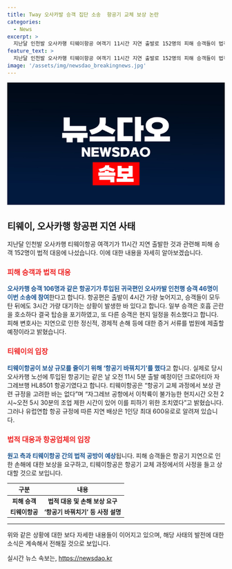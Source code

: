 ```yaml
---
title: Tway 오사카발 승객 집단 소송  항공기 교체 보상 논란
categories:
  - News
excerpt: >
  지난달 인천발 오사카행 티웨이항공 여객기 11시간 지연 출발로 152명의 피해 승객들이 법적 대응에 나섰다. 지연으로 호텔 숙박, 관광 등을 이용하지 못해 발생한 경제적 손해와, 보상 받지 못한 호텔 예약 등의 정신적 손해로 인한 증거 서류를 법원에 제출할 예정이다. 티웨이항공은 항공기 바꿔치기를 통해 보상 규모를 줄였다는 주장에 반박했지만, 유럽연합 항공 규정에 따른 지연 배상은 1인당 최대 600유로로 알려져 있다.
feature_text: >
  지난달 인천발 오사카행 티웨이항공 여객기 11시간 지연 출발로 152명의 피해 승객들이 법적 대응에 나섰다. 지연으로 호텔 숙박, 관광 등을 이용하지 못해 발생한 경제적 손해와, 보상 받지 못한 호텔 예약 등의 정신적 손해로 인한 증거 서류를 법원에 제출할 예정이다. 티웨이항공은 항공기 바꿔치기를 통해 보상 규모를 줄였다는 주장에 반박했지만, 유럽연합 항공 규정에 따른 지연 배상은 1인당 최대 600유로로 알려져 있다.
image: '/assets/img/newsdao_breakingnews.jpg'
---
```


<p><img src="/assets/img/newsdao_breakingnews.jpg" alt="firstkoreanews 속보" /></p>

<h2 data-ke-size="size26">티웨이, 오사카행 항공편 지연 사태</h2>

<p data-ke-size="size16">지난달 인천발 오사카행 티웨이항공 여객기가 11시간 지연 출발한 것과 관련해 피해 승객 152명이 법적 대응에 나섰습니다. 이에 대한 내용을 자세히 알아보겠습니다.</p>

<h3><b><span style="color: #ee2323;">피해 승객과 법적 대응</span></b></h3>

<p><b><span style="color: #1a5490;">오사카행 승객 106명과 같은 항공기가 투입된 귀국편인 오사카발 인천행 승객 46명이 이번 소송에 참여</span></b>한다고 합니다. 항공편은 출발이 4시간 가량 늦어지고, 승객들이 모두 탄 뒤에도 3시간 가량 대기하는 상황이 발생한 바 있다고 합니다. 일부 승객은 호흡 곤란을 호소하다 결국 탑승을 포기하였고, 또 다른 승객은 현지 일정을 취소했다고 합니다. 피해 변호사는 지연으로 인한 정신적, 경제적 손해 등에 대한 증거 서류를 법원에 제출할 예정이라고 밝혔습니다.</p>

<h3><b><span style="color: #ee2323;">티웨이의 입장</span></b></h3>

<p><b><span style="color: #1a5490;">티웨이항공이 보상 규모를 줄이기 위해 ‘항공기 바꿔치기’를 했다</span></b>고 합니다. 실제로 당시 오사카행 노선에 투입된 항공기는 같은 날 오전 11시 5분 출발 예정이던 크로아티아 자그레브행 HL8501 항공기였다고 합니다. 티웨이항공은 “항공기 교체 과정에서 보상 관련 규정을 고려한 바는 없다”며 “자그레브 공항에서 이착륙이 불가능한 현지시간 오전 2시~오전 5시 30분의 조업 제한 시간이 있어 이를 피하기 위한 조치였다”고 밝혔습니다. 그러나 유럽연합 항공 규정에 따른 지연 배상은 1인당 최대 600유로로 알려져 있습니다.</p>

<h3><b><span style="color: #ee2323;">법적 대응과 항공업체의 입장</span></b></h3>

<p><b><span style="color: #1a5490;">원고 측과 티웨이항공 간의 법적 공방이 예상</span></b>됩니다. 피해 승객들은 항공기 지연으로 인한 손해에 대한 보상을 요구하고, 티웨이항공은 항공기 교체 과정에서의 사정을 들고 상대할 것으로 보입니다.</p>

<table>
<thead>
    <tr>
        <th>구분</th>
        <th>내용</th>
    </tr>
</thead>
<tbody>
    <tr>
        <td style="text-align: center; height: 17px;"><b>피해 승객</b></td>
        <td style="text-align: center; height: 17px;"><b>법적 대응 및 손해 보상 요구</b></td>
    </tr>
    <tr>
        <td style="text-align: center; height: 17px;"><b>티웨이항공</b></td>
        <td style="text-align: center; height: 17px;"><b>‘항공기 바꿔치기’ 등 사정 설명</b></td>
    </tr>
</tbody>
</table>

<hr>

<p data-ke-size="size16">위와 같은 상황에 대한 보다 자세한 내용들이 이어지고 있으며, 해당 사태의 발전에 대한 소식은 계속해서 전해질 것으로 보입니다.</p>
실시간 뉴스 속보는, <a href="https://newsdao.kr" rel="dofollow">https://newsdao.kr</a>


